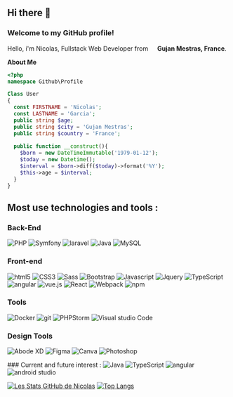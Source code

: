 ## Hi there 👋 
### Welcome to my GitHub profile!

Hello, i'm Nicolas, Fullstack Web Developer from <img src="https://cdn-icons-png.flaticon.com/512/197/197560.png" width="13"/> <b>Gujan Mestras, France</b>. 

**About Me**
```php
<?php
namespace Github\Profile

Class User
{
  const FIRSTNAME = 'Nicolas';
  const LASTNAME = 'Garcia';
  public string $age;
  public string $city = 'Gujan Mestras';
  public string $country = 'France';
  
  public function __construct(){
    $born = new DateTimeImmutable('1979-01-12');
    $today = new Datetime();
    $interval = $born->diff($today)->format('%Y');
    $this->age = $interval;
  }
}
```




## Most use technologies and tools : 

### Back-End
<p>
<img alt="PHP" src="https://img.shields.io/badge/PHP-777BB4?style=for-the-badge&logo=php&logoColor=white" />
<img alt="Symfony" src="https://img.shields.io/badge/connect-%2300843e.svg?style=for-the-badge&logo=symfony&logoColor=white" />
<img alt="laravel" src="https://img.shields.io/badge/Laravel-FF2D20?style=for-the-badge&logo=laravel&logoColor=white" />
<img alt="Java" src="https://img.shields.io/badge/Java-ED8B00?style=for-the-badge&logo=java&logoColor=white" />
<img alt="MySQL" src="https://img.shields.io/badge/MySQL-00000F?style=for-the-badge&logo=mysql&logoColor=white" />
</p>

### Front-end

<p>  
  <img alt="html5" src="https://img.shields.io/badge/-HTML5-E34F26?style=for-the-badge&logo=html5&logoColor=white" />
  <img alt="CSS3" src="https://img.shields.io/badge/CSS-239120?&style=for-the-badge&logo=css3&logoColor=white" />
  <img alt="Sass" src="https://img.shields.io/badge/-Sass-CC6699?style=for-the-badge&logo=sass&logoColor=white" />
  <img alt="Bootstrap" src="https://img.shields.io/badge/Bootstrap-563D7C?style=for-the-badge&logo=bootstrap&logoColor=white" />
  <img alt="Javascript" src="https://img.shields.io/badge/JavaScript-F7DF1E?style=for-the-badge&logo=javascript&logoColor=black" />
  <img alt="Jquery" src="https://img.shields.io/badge/jQuery-0769AD?style=for-the-badge&logo=jquery&logoColor=white" />  
  <img alt="TypeScript" src="https://img.shields.io/badge/-TypeScript-007ACC?style=for-the-badge&logo=typescript&logoColor=white" />  
  <img alt="angular" src="https://img.shields.io/badge/-Angular-DD0031?style=for-the-badge&logo=angular&logoColor=white" />
  <img alt="vue.js" src="https://img.shields.io/badge/Vue.js-35495E?style=for-the-badge&logo=vue.js&logoColor=4FC08D" />
  <img alt="React" src="https://img.shields.io/badge/-React-45b8d8?style=for-the-badge&logo=react&logoColor=white" />
  <img alt="Webpack" src="https://img.shields.io/badge/-Webpack-8DD6F9?style=for-the-badge&logo=webpack&logoColor=white" />  
  <img alt="npm" src="https://img.shields.io/badge/-NPM-CB3837?style=for-the-badge&logo=npm&logoColor=white" />   
</p>

### Tools
<p>
 <img alt="Docker" src="https://img.shields.io/badge/-Docker-46a2f1?style=for-the-badge&logo=docker&logoColor=white" />
 <img alt="git" src="https://img.shields.io/badge/-Git-F05032?style=for-the-badge&logo=git&logoColor=white" />
 <img alt="PHPStorm" src="http://img.shields.io/badge/-PHPStorm-181717?style=for-the-badge&logo=phpstorm&logoColor=white" /> 
 <img alt="Visual studio Code" src="https://img.shields.io/badge/Visual_Studio_Code-0078D4?style=for-the-badge&logo=visual%20studio%20code&logoColor=white" />
 </p>

 
### Design Tools
<p>
 <img alt="Abode XD" src="https://img.shields.io/badge/Adobe%20XD-470137?style=for-the-badge&logo=Adobe%20XD&logoColor=#FF61F6" />
 <img alt="Figma" src="https://img.shields.io/badge/Figma-F24E1E?style=for-the-badge&logo=figma&logoColor=white" />
 <img alt="Canva" src="https://img.shields.io/badge/Canva-%2300C4CC.svg?&style=for-the-badge&logo=Canva&logoColor=white" />
 <img alt="Photoshop" src="https://img.shields.io/badge/Adobe%20Photoshop-31A8FF?style=for-the-badge&logo=Adobe%20Photoshop&logoColor=black" />
 </p>
### Current and future interest : 
<img alt="Java" src="https://img.shields.io/badge/Java-ED8B00?style=for-the-badge&logo=java&logoColor=white" />
<img alt="TypeScript" src="https://img.shields.io/badge/-TypeScript-007ACC?style=for-the-badge&logo=typescript&logoColor=white" />
<img alt="angular" src="https://img.shields.io/badge/-Angular-DD0031?style=for-the-badge&logo=angular&logoColor=white" />
<img alt="android studio" src="https://img.shields.io/badge/Android_Studio-3DDC84?style=for-the-badge&logo=android-studio&logoColor=white" />

[![Les Stats GitHub de Nicolas](https://github-readme-stats.vercel.app/api?username=NicolasGarciaCdl)](https://github.com/nicolasgarciacdl/github-readme-stats)
[![Top Langs](https://github-readme-stats.vercel.app/api/top-langs/?username=nicolasgarciacdl)](https://github.com/nicolasgarciacdl/github-readme-stats)


<!--
**NicolasGarciaCdl/NicolasGarciaCdl** is a ✨ _special_ ✨ repository because its `README.md` (this file) appears on your GitHub profile.

Here are some ideas to get you started:

- 🔭 I’m currently working on ...
- 🌱 I’m currently learning ...
- 👯 I’m looking to collaborate on ...
- 🤔 I’m looking for help with ...
- 💬 Ask me about ...
- 📫 How to reach me: ...
- 😄 Pronouns: ...
- ⚡ Fun fact: ...
-->
